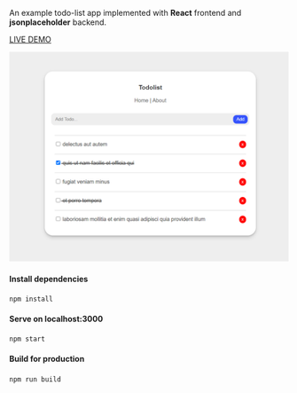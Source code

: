 An example todo-list app implemented with **React** frontend and **jsonplaceholder** backend.

[LIVE DEMO](https://tlhysf.github.io/TodoList/)

![screenshot](https://raw.githubusercontent.com/tlhysf/TodoList/master/sc.png "screenshot")

#### Install dependencies
`npm install`

#### Serve on localhost:3000
`npm start`

#### Build for production
`npm run build`
